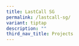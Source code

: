 ```yaml
---
title: LastCall SG
permalink: /lastcall-sg/
variant: tiptap
description: ""
third_nav_title: Projects
---
```

